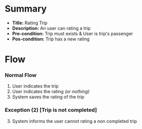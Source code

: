 # Summary

- **Title:** Rating Trip
- **Description:** An user can rating a trip
- **Pre-condition:** Trip must exists & User is trip's passenger
- **Pos-condition:** Trip has a new rating

# Flow

### Normal Flow

1. User indicates the trip
2. User indicates the rating _(or nothing)_
3. System saves the rating of the trip

### Exception (2) [Trip is not completed]

3. System informs the user cannot rating a non completed trip

